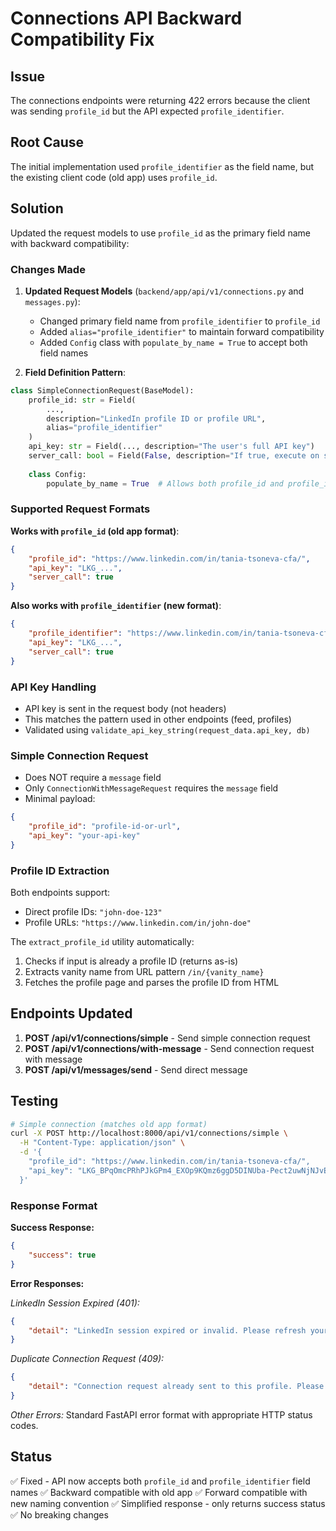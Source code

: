 # Connections API Backward Compatibility Fix

## Issue
The connections endpoints were returning 422 errors because the client was sending `profile_id` but the API expected `profile_identifier`.

## Root Cause
The initial implementation used `profile_identifier` as the field name, but the existing client code (old app) uses `profile_id`.

## Solution
Updated the request models to use `profile_id` as the primary field name with backward compatibility:

### Changes Made

1. **Updated Request Models** (`backend/app/api/v1/connections.py` and `messages.py`):
   - Changed primary field name from `profile_identifier` to `profile_id`
   - Added `alias="profile_identifier"` to maintain forward compatibility
   - Added `Config` class with `populate_by_name = True` to accept both field names

2. **Field Definition Pattern**:
```python
class SimpleConnectionRequest(BaseModel):
    profile_id: str = Field(
        ..., 
        description="LinkedIn profile ID or profile URL",
        alias="profile_identifier"
    )
    api_key: str = Field(..., description="The user's full API key")
    server_call: bool = Field(False, description="If true, execute on server; if false, use proxy via extension")
    
    class Config:
        populate_by_name = True  # Allows both profile_id and profile_identifier
```

### Supported Request Formats

**Works with `profile_id` (old app format)**:
```json
{
    "profile_id": "https://www.linkedin.com/in/tania-tsoneva-cfa/",
    "api_key": "LKG_...",
    "server_call": true
}
```

**Also works with `profile_identifier` (new format)**:
```json
{
    "profile_identifier": "https://www.linkedin.com/in/tania-tsoneva-cfa/",
    "api_key": "LKG_...",
    "server_call": true
}
```

### API Key Handling
- API key is sent in the request body (not headers)
- This matches the pattern used in other endpoints (feed, profiles)
- Validated using `validate_api_key_string(request_data.api_key, db)`

### Simple Connection Request
- Does NOT require a `message` field
- Only `ConnectionWithMessageRequest` requires the `message` field
- Minimal payload:
```json
{
    "profile_id": "profile-id-or-url",
    "api_key": "your-api-key"
}
```

### Profile ID Extraction
Both endpoints support:
- Direct profile IDs: `"john-doe-123"`
- Profile URLs: `"https://www.linkedin.com/in/john-doe"`

The `extract_profile_id` utility automatically:
1. Checks if input is already a profile ID (returns as-is)
2. Extracts vanity name from URL pattern `/in/{vanity_name}`
3. Fetches the profile page and parses the profile ID from HTML

## Endpoints Updated

1. **POST /api/v1/connections/simple** - Send simple connection request
2. **POST /api/v1/connections/with-message** - Send connection request with message
3. **POST /api/v1/messages/send** - Send direct message

## Testing

```bash
# Simple connection (matches old app format)
curl -X POST http://localhost:8000/api/v1/connections/simple \
  -H "Content-Type: application/json" \
  -d '{
    "profile_id": "https://www.linkedin.com/in/tania-tsoneva-cfa/",
    "api_key": "LKG_BPqOmcPRhPJkGPm4_EXOp9KQmz6ggD5DINUba-Pect2uwNjNJvEGLrF1DgN4"
  }'
```

### Response Format

**Success Response:**
```json
{
    "success": true
}
```

**Error Responses:**

*LinkedIn Session Expired (401):*
```json
{
    "detail": "LinkedIn session expired or invalid. Please refresh your LinkedIn cookies and try again."
}
```

*Duplicate Connection Request (409):*
```json
{
    "detail": "Connection request already sent to this profile. Please wait before sending again."
}
```

*Other Errors:*
Standard FastAPI error format with appropriate HTTP status codes.

## Status
✅ Fixed - API now accepts both `profile_id` and `profile_identifier` field names
✅ Backward compatible with old app
✅ Forward compatible with new naming convention
✅ Simplified response - only returns success status
✅ No breaking changes

